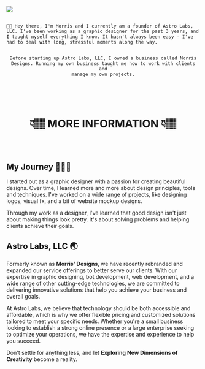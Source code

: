 <a href="https://discord.astrolabs.net"><img src=https://cdn.discordapp.com/attachments/915662149118992404/1101685505319522324/Github_Banner.png></a>

<span align="center">
  <h2></h2>
  <code>👋🏽 Hey there, I'm Morris and I currently am a founder of Astro Labs, LLC. I've been working as a graphic designer for the past 3 years, and I taught myself everything I know. It hasn't always been easy - I've had to deal with long, stressful moments along the way.

Before starting up Astro Labs, LLC, I owned a business called Morris Designs. Running my own business taught me how to work with clients and manage my own projects.</code>

  <br><br><br><h1>👇🏽 MORE INFORMATION 👇🏽</h1><br><br>
</span>

<h2>My Journey 🏃🏽‍♂️</h2>

  <p>I started out as a graphic designer with a passion for creating beautiful designs. Over time, I learned more and more about design principles, tools and techniques. I've worked on a wide range of projects, like designing logos, visual fx, and a bit of website mockup designs.

Through my work as a designer, I've learned that good design isn't just about making things look pretty. It's about solving problems and helping clients achieve their goals.</p>

<h2>Astro Labs, LLC 🌏</h2>

  <p>Formerly known as <b>Morris' Designs</b>, we have recently rebranded and expanded our service offerings to better serve our clients. With our expertise in graphic designing, bot development, web development, and a wide range of other cutting-edge technologies, we are committed to delivering innovative solutions that help you achieve your business and overall goals.

At Astro Labs, we believe that technology should be both accessible and affordable, which is why we offer flexible pricing and customized solutions tailored to meet your specific needs. Whether you're a small business looking to establish a strong online presence or a large enterprise seeking to optimize your operations, we have the expertise and experience to help you succeed.

  Don't settle for anything less, and let <b>Exploring New Dimensions of Creativity</b> become a reality.</p>

